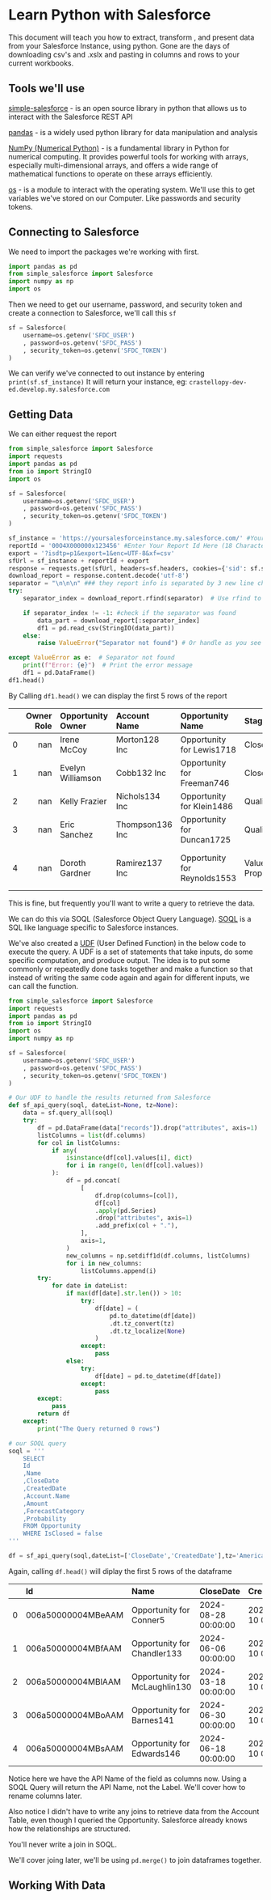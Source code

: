 # Learn Python with Salesforce

This document will teach you how to extract, transform , and present data from your Salesforce Instance, using python.
Gone are the days of downloading csv's and .xslx and pasting in columns and rows to your current workbooks.

## Tools we'll use

[simple-salesforce](https://simple-salesforce.readthedocs.io/en/latest/index.html) - is an open source library in python that allows us to interact with the Salesforce REST API

[pandas](https://pandas.pydata.org/docs/) - is a widely used python library for data manipulation and analysis

[NumPy (Numerical Python)](https://numpy.org/doc/stable/user/absolute_beginners.html) - is a fundamental library in Python for numerical computing. It provides powerful tools for working with arrays, especially multi-dimensional arrays, and offers a wide range of mathematical functions to operate on these arrays efficiently.

[os](https://docs.python.org/3/library/os.html) - is a module to interact with the operating system. We'll use this to get variables we've stored on our Computer. Like passwords and security tokens.

## Connecting to Salesforce

We need to import the packages we're working with first.

```python
import pandas as pd
from simple_salesforce import Salesforce
import numpy as np
import os
```

Then we need to get our username, password, and security token and create a connection to Salesforce, we'll call this `sf`

```python
sf = Salesforce(
    username=os.getenv('SFDC_USER')
    , password=os.getenv('SFDC_PASS')
    , security_token=os.getenv('SFDC_TOKEN')
)
```

We can verify we've connected to out instance by entering `print(sf.sf_instance)`
It will return your instance, eg: 
`crastellopy-dev-ed.develop.my.salesforce.com`

## Getting Data

We can either request the report

```python
from simple_salesforce import Salesforce
import requests
import pandas as pd
from io import StringIO
import os

sf = Salesforce(
    username=os.getenv('SFDC_USER')
    , password=os.getenv('SFDC_PASS')
    , security_token=os.getenv('SFDC_TOKEN')
)

sf_instance = 'https://yoursalesforceinstance.my.salesforce.com/' #Your Salesforce Instance URL
reportId = '00O4X000000x123456' #Enter Your Report Id Here (18 Character)
export = '?isdtp=p1&export=1&enc=UTF-8&xf=csv'
sfUrl = sf_instance + reportId + export
response = requests.get(sfUrl, headers=sf.headers, cookies={'sid': sf.session_id})
download_report = response.content.decode('utf-8')
separator = "\n\n\n" ### they report info is separated by 3 new line characters, we dont want this at the end of the df
try:
    separator_index = download_report.rfind(separator)  # Use rfind to find the *last* occurrence

    if separator_index != -1: #check if the separator was found
        data_part = download_report[:separator_index]
        df1 = pd.read_csv(StringIO(data_part))
    else:
        raise ValueError("Separator not found") # Or handle as you see fit

except ValueError as e:  # Separator not found
    print(f"Error: {e}")  # Print the error message
    df1 = pd.DataFrame()
df1.head()
```
By Calling `df1.head()` we can display the first 5 rows of the report

|    |   Owner Role | Opportunity Owner   | Account Name    | Opportunity Name             | Stage             | Fiscal Period   |    Amount |   Expected Revenue |   Probability (%) |   Age | Close Date   | Created Date   |   Next Step | Lead Source       | Type                  | Industry   | Forecast Category   |
|---:|-------------:|:--------------------|:----------------|:-----------------------------|:------------------|:----------------|----------:|-------------------:|------------------:|------:|:-------------|:---------------|------------:|:------------------|:----------------------|:-----------|:--------------------|
|  0 |          nan | Irene McCoy         | Morton128 Inc   | Opportunity for Lewis1718    | Closed Won        | Q4-2023         | 1415700.0 |          1415700.0 |               100 |   0.0 | 10/2/2023    | 2/10/2024      |         nan | Employee Referral | New Business          | Energy     | Closed              |
|  1 |          nan | Evelyn Williamson   | Cobb132 Inc     | Opportunity for Freeman746   | Closed Won        | Q4-2023         | 1411200.0 |          1411200.0 |               100 |   0.0 | 11/8/2023    | 2/10/2024      |         nan | Word of mouth     | New Business          | Energy     | Closed              |
|  2 |          nan | Kelly Frazier       | Nichols134 Inc  | Opportunity for Klein1486    | Qualification     | Q3-2024         |  431073.0 |            43107.3 |                10 | 366.0 | 7/31/2024    | 2/10/2024      |         nan | Employee Referral | New Business          | Energy     | Pipeline            |
|  3 |          nan | Eric Sanchez        | Thompson136 Inc | Opportunity for Duncan1725   | Qualification     | Q3-2024         |  847450.0 |            84745.0 |                10 | 366.0 | 7/28/2024    | 2/10/2024      |         nan | Public Relations  | Existing Business     | Energy     | Pipeline            |
|  4 |          nan | Doroth Gardner      | Ramirez137 Inc  | Opportunity for Reynolds1553 | Value Proposition | Q2-2024         | 3464115.0 |          1732057.5 |                50 | 366.0 | 5/25/2024    | 2/10/2024      |         nan | Advertisement     | New Business / Add-on | Energy     | Pipeline            |

This is fine, but frequently you'll want to write a query to retrieve the data.

We can do this via SOQL (Salesforce Object Query Language).
[SOQL](https://developer.salesforce.com/docs/atlas.en-us.soql_sosl.meta/soql_sosl/sforce_api_calls_soql.htm) is a SQL like language specific to Salesforce instances.

We've also created a [UDF](https://www.geeksforgeeks.org/python-user-defined-functions/) (User Defined Function) in the below code to execute the query.
A UDF is a set of statements that take inputs, do some specific computation, and produce output. The idea is to put some commonly or repeatedly done tasks together and make a function so that instead of writing the same code again and again for different inputs, we can call the function.

```python
from simple_salesforce import Salesforce
import requests
import pandas as pd
from io import StringIO
import os
import numpy as np

sf = Salesforce(
    username=os.getenv('SFDC_USER')
    , password=os.getenv('SFDC_PASS')
    , security_token=os.getenv('SFDC_TOKEN')
)

# Our UDF to handle the results returned from Salesforce
def sf_api_query(soql, dateList=None, tz=None):
    data = sf.query_all(soql)
    try:
        df = pd.DataFrame(data["records"]).drop("attributes", axis=1)
        listColumns = list(df.columns)
        for col in listColumns:
            if any(
                isinstance(df[col].values[i], dict)
                for i in range(0, len(df[col].values))
            ):
                df = pd.concat(
                    [
                        df.drop(columns=[col]),
                        df[col]
                        .apply(pd.Series)
                        .drop("attributes", axis=1)
                        .add_prefix(col + "."),
                    ],
                    axis=1,
                )
                new_columns = np.setdiff1d(df.columns, listColumns)
                for i in new_columns:
                    listColumns.append(i)
        try:
            for date in dateList:
                if max(df[date].str.len()) > 10:
                    try:
                        df[date] = (
                            pd.to_datetime(df[date])
                            .dt.tz_convert(tz)
                            .dt.tz_localize(None)
                        )
                    except:
                        pass
                else:
                    try:
                        df[date] = pd.to_datetime(df[date])
                    except:
                        pass
        except:
            pass
        return df
    except:
        print("The Query returned 0 rows")

# our SOQL query
soql = '''
    SELECT 
    Id
    ,Name
    ,CloseDate
    ,CreatedDate
    ,Account.Name 
    ,Amount
    ,ForecastCategory
    ,Probability
    FROM Opportunity 
    WHERE IsClosed = false
'''

df = sf_api_query(soql,dateList=['CloseDate','CreatedDate'],tz='America/Chicago')
```
Again, calling `df.head()` will diplay the first 5 rows of the dataframe

|    | Id                 | Name                          | CloseDate           | CreatedDate         |    Amount | ForecastCategory   |   Probability | Account.Name    |
|---:|:-------------------|:------------------------------|:--------------------|:--------------------|----------:|:-------------------|--------------:|:----------------|
|  0 | 006a50000004MBeAAM | Opportunity for Conner5       | 2024-08-28 00:00:00 | 2024-02-10 02:26:48 |   32400.0 | Pipeline           |          10.0 | Phillips552 Inc |
|  1 | 006a50000004MBfAAM | Opportunity for Chandler133   | 2024-06-06 00:00:00 | 2024-02-10 02:26:48 |  754640.0 | BestCase           |          70.0 | Gibson62 Inc    |
|  2 | 006a50000004MBlAAM | Opportunity for McLaughlin130 | 2024-03-18 00:00:00 | 2024-02-10 02:26:48 | 1249000.0 | Forecast           |          90.0 | Owens441 Inc    |
|  3 | 006a50000004MBoAAM | Opportunity for Barnes141     | 2024-06-30 00:00:00 | 2024-02-10 02:26:48 |  363400.0 | Pipeline           |          10.0 | Conner513 Inc   |
|  4 | 006a50000004MBsAAM | Opportunity for Edwards146    | 2024-06-18 00:00:00 | 2024-02-10 02:26:48 | 4212140.0 | BestCase           |          70.0 | Harris13 Inc    |

Notice here we have the API Name of the field as columns now.
Using a SOQL Query will return the API Name, not the Label.
We'll cover how to rename columns later.

Also notice I didn't have to write any joins to retrieve data from the Account Table, even though I queried the Opportunity.
Salesforce already knows how the relationships are structured.

You'll never write a join in SOQL.

We'll cover joing later, we'll be using `pd.merge()` to join dataframes together.

## Working With Data
